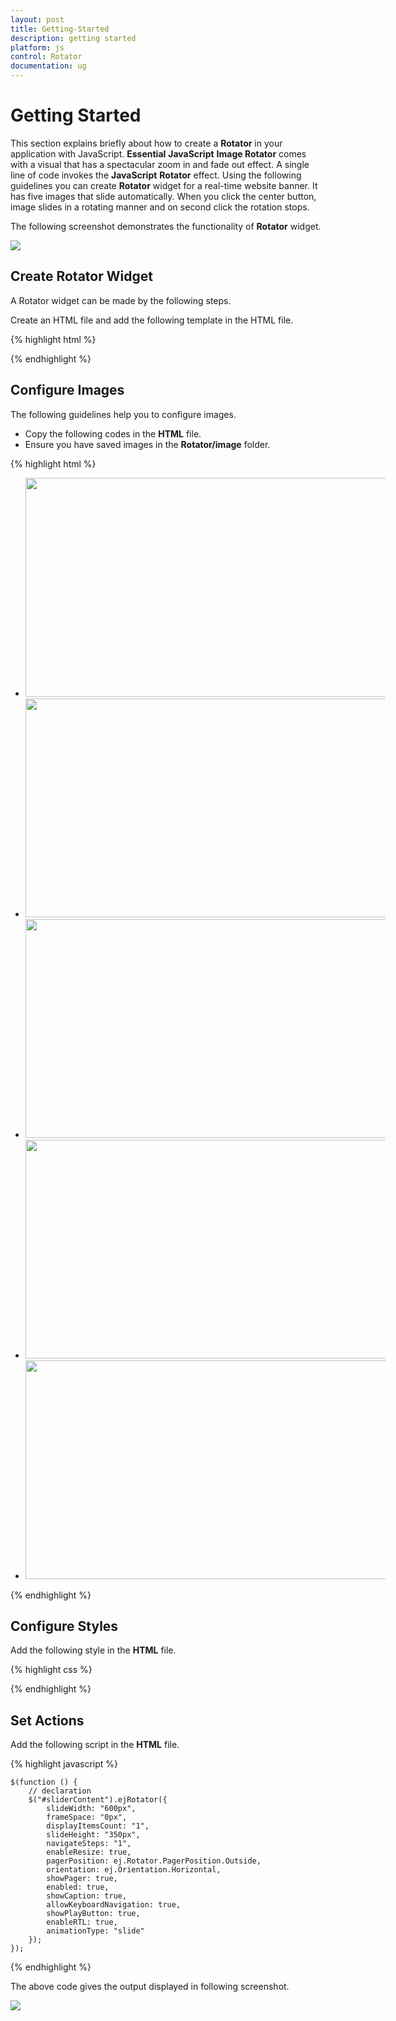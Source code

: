 ```yaml
---
layout: post
title: Getting-Started
description: getting started
platform: js
control: Rotator
documentation: ug
---
```


# Getting Started

This section explains briefly about how to create a **Rotator** in your application with JavaScript. **Essential** **JavaScript** **Image Rotator** comes with a visual that has a spectacular zoom in and fade out effect. A single line of code invokes the **JavaScript** **Rotator** effect. Using the following guidelines you can create **Rotator** widget for a real-time website banner. It has five images that slide automatically. When you click the center button, image slides in a rotating manner and on second click the rotation stops.

The following screenshot demonstrates the functionality of **Rotator** widget.

![](/js/Rotator/Getting-Started_images/Getting-Started_img1.png)

## Create Rotator Widget

A Rotator widget can be made by the following steps.

 Create an HTML file and add the following template in the HTML file.

{% highlight html %}


<!doctype html>

<html>
   <head>
      <title>Essential Studio for JavaScript : Rotator Default Functionalities</title>
      <meta name="viewport" content="width=device-width, initial-scale=1.0" charset="utf-8" />
      <!-- Style sheet for default theme (flat azure) -->
      <link href="http://cdn.syncfusion.com/{{ site.releaseversion }}/js/web/flat-azure/ej.web.all.min.css" rel="stylesheet" />
      <!--Scripts-->
      <script src="http://cdn.syncfusion.com/js/assets/external/jquery-1.10.2.min.js"></script>
      <script src="http://cdn.syncfusion.com/js/assets/external/jquery.globalize.min.js"></script>
      <script src="http://cdn.syncfusion.com/js/assets/external/jquery.easing.1.3.min.js"></script>
      <script src="http://cdn.syncfusion.com/{{ site.releaseversion }}/js/web/ej.web.all.min.js"></script>
      <!--Add custom scripts here -->
   </head>
   <body>
      <!-- Add Rotator element here. -->
   </body>
</html>

{% endhighlight %}

## Configure Images

The following guidelines help you to configure images.

* Copy the following codes in the **HTML** file. 
* Ensure you have saved images in the **Rotator/image** folder.


{% highlight html %}

<div class="content-container-fluid">
   <div class="row">
      <div class="cols-sample-area">
         <div class="frame">
            <ul id="sliderContent">
               <li><img class="image" src="../image/Untitled.png"/></li>
               <li><img class="image" src="../image/Untitled1.png"/></li>
               <li><img class="image" src="../image/Untitled2.png"/></li>
               <li><img class="image" src="../image/Untitled3.png"/></li>
               <li><img class="image" src="../image/Untitled4.png"/></li>
            </ul>
         </div>
      </div>
   </div>
</div>



{% endhighlight %}

## Configure Styles

Add the following style in the **HTML** file.

{% highlight css %}

<style type="text/css" class="cssStyles">
  .frame 
    {
        width: 600px;
    }

    #sliderContent > li .image 
    {
        width: 600px;
        height: 350px;
    }
</style>


{% endhighlight %}

## Set Actions

Add the following script in the **HTML** file.

{% highlight javascript %}


    $(function () {
        // declaration
        $("#sliderContent").ejRotator({
            slideWidth: "600px",
            frameSpace: "0px",
            displayItemsCount: "1",
            slideHeight: "350px",
            navigateSteps: "1",
            enableResize: true,
            pagerPosition: ej.Rotator.PagerPosition.Outside,
            orientation: ej.Orientation.Horizontal,
            showPager: true,
            enabled: true,
            showCaption: true,
            allowKeyboardNavigation: true,
            showPlayButton: true,
            enableRTL: true,
            animationType: "slide"
        });
    });


{% endhighlight %}


The above code gives the output displayed in following screenshot.

![](/js/Rotator/Getting-Started_images/Getting-Started_img2.png)

